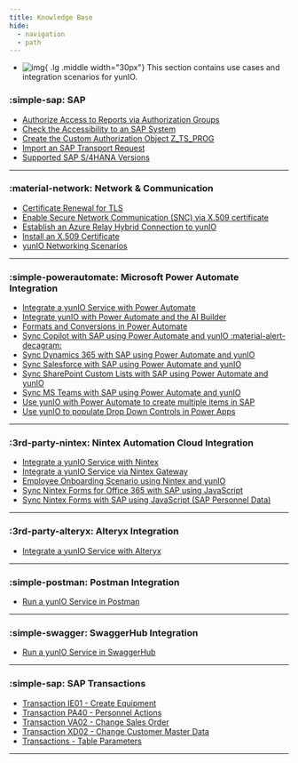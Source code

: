 ```yaml
---
title: Knowledge Base
hide:
  - navigation
  - path
---
```


<div class="grid cards" markdown>

-   ![img](site:assets/images/logos/theo-thumbs.png){ .lg .middle width="30px"} This section contains use cases and integration scenarios for yunIO.

</div>


### :simple-sap: SAP

<div class="mdx-columns" markdown>

- [Authorize Access to Reports via Authorization Groups](authorize-access-to-specific-reports.md)
- [Check the Accessibility to an SAP System](check-the-accessibility-to-an-sap-system.md)
- [Create the Custom Authorization Object Z_TS_PROG](create-the-custom-authority-object-z-ts-prog.md)
- [Import an SAP Transport Request](import-an-sap-transport-request.md)
- [Supported SAP S/4HANA Versions](supported-sap-and-hana-versions.md)

</div>

---

### :material-network: Network & Communication

<div class="mdx-columns" markdown>

- [Certificate Renewal for TLS](certificate-renewal.md)
- [Enable Secure Network Communication (SNC) via X.509 certificate](enable-snc-using-pse-file.md)
- [Establish an Azure Relay Hybrid Connection to yunIO](establish-an-azure-relay-hybrid-connection.md)
- [Install an X.509 Certificate](x509-certificate.md)
- [yunIO Networking Scenarios](networking.md)

</div>

---

### :simple-powerautomate: Microsoft Power Automate Integration

<div class="mdx-columns" markdown>

- [Integrate a yunIO Service with Power Automate](integrate-a-yunio-service-with-power-automate.md)
- [Integrate yunIO with Power Automate and the AI Builder](integrate-yunio-with-power-automate-and-the-ai-builder.md)
- [Formats and Conversions in Power Automate](conversion-in-power-automate.md)
- [Sync Copilot with SAP using Power Automate and yunIO :material-alert-decagram:](copilot-with-yunio.md)
- [Sync Dynamics 365 with SAP using Power Automate and yunIO](dynamics-with-yunio.md)
- [Sync Salesforce with SAP using Power Automate and yunIO](salesforce-power-automate-scenario.md)
- [Sync SharePoint Custom Lists with SAP using Power Automate and yunIO](sharepoint-purchase-requisition-with-yunio.md)
- [Sync MS Teams with SAP using Power Automate and yunIO](teams-sick-leave-with-yunio.md)
- [Use yunIO with Power Automate to create multiple items in SAP](yunio-power-automate-with-create-multiple-items.md)
- [Use yunIO to populate Drop Down Controls in Power Apps](populate-drop-down-controls-in-power-apps.md)

</div>

---

### :3rd-party-nintex: Nintex Automation Cloud Integration

<div class="mdx-columns" markdown>

- [Integrate a yunIO Service with Nintex](integrate-a-yunio-service-with-nintex.md)
- [Integrate a yunIO Service via Nintex Gateway](integrate-yunio-via-nintex-gateway.md)
- [Employee Onboarding Scenario using Nintex and yunIO](personell-actions-with-nintex-and-yunio.md)
- [Sync Nintex Forms for Office 365 with SAP using JavaScript](sync-nintex-forms-for-office365.md)
- [Sync Nintex Forms with SAP using JavaScript (SAP Personnel Data)](sync-nintex-forms-for-personnel-actions-in-office365.md)

</div>

---

### :3rd-party-alteryx: Alteryx Integration

<div class="mdx-columns" markdown>

- [Integrate a yunIO Service with Alteryx](integrate-a-yunio-service-with-alteryx.md)

</div>

---


### :simple-postman: Postman Integration

<div class="mdx-columns" markdown>

- [Run a yunIO Service in Postman](run-a-yunio-service-in-postman.md)

</div>

---

### :simple-swagger: SwaggerHub Integration

<div class="mdx-columns" markdown>

- [Run a yunIO Service in SwaggerHub](run-a-yunio-service-in-swagger-hub.md)

</div>

---

### :simple-sap: SAP Transactions

<div class="mdx-columns" markdown>

- [Transaction IE01 - Create Equipment](transaction-ie01.md)
- [Transaction PA40 - Personnel Actions](transaction-pa40.md)
- [Transaction VA02 - Change Sales Order](transaction-va02.md)
- [Transaction XD02 - Change Customer Master Data](transaction-xd02.md)
- [Transactions - Table Parameters](transaction-table-parameters.md)

</div>

---